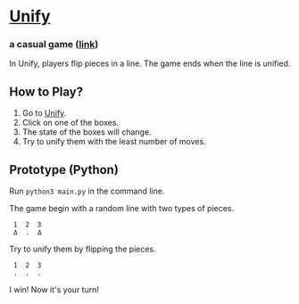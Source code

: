 # [Unify](https://hy-chou.github.io/unify/)

### a casual game ([link](https://hy-chou.github.io/unify/))

In Unify, players flip pieces in a line. The game ends when the line is unified.

## How to Play?

1. Go to [Unify](https://hy-chou.github.io/unify/).
2. Click on one of the boxes.
3. The state of the boxes will change.
4. Try to unify them with the least number of moves.

## Prototype (Python)

Run `python3 main.py` in the command line.

The game begin with a random line with two types of pieces.

```
 1  2  3
 ߡ  .  ߡ
```

Try to unify them by flipping the pieces.

```
 1  2  3
 .  .  .
```

I win! Now it's your turn!
